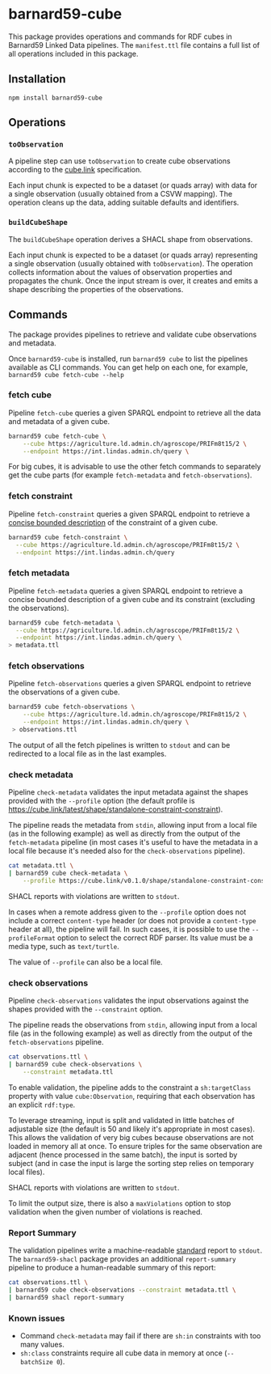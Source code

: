 # barnard59-cube

This package provides operations and commands for RDF cubes in Barnard59 Linked Data pipelines.
The `manifest.ttl` file contains a full list of all operations included in this package. 

## Installation

```
npm install barnard59-cube
```

## Operations

### `toObservation`

A pipeline step can use `toObservation` to create
cube observations according to the [cube.link](https://cube.link/) specification. 

Each input chunk is expected to be a dataset (or quads array)
with data for a single observation (usually obtained from a CSVW mapping).
The operation cleans up the data, adding suitable defaults and identifiers.


### `buildCubeShape`

The `buildCubeShape` operation derives a SHACL shape from observations.

Each input chunk is expected to be a dataset (or quads array)
representing a single observation (usually obtained with `toObservation`).
The operation collects information about the values of observation properties and propagates the chunk.
Once the input stream is over, it creates and emits a shape describing the properties of the observations.



## Commands

The package provides pipelines to retrieve and validate cube observations and metadata.

Once `barnard59-cube` is installed, run `barnard59 cube` to list the pipelines available as CLI commands.
You can get help on each one, for example, `barnard59 cube fetch-cube --help`





### fetch cube

Pipeline `fetch-cube` queries a given SPARQL endpoint to retrieve all the data and metadata of a given cube.

```bash
barnard59 cube fetch-cube \
    --cube https://agriculture.ld.admin.ch/agroscope/PRIFm8t15/2 \
    --endpoint https://int.lindas.admin.ch/query \
```
For big cubes, it is advisable to use the other fetch commands to separately get the cube parts (for example `fetch-metadata` and `fetch-observations`).

### fetch constraint

Pipeline `fetch-constraint` queries a given SPARQL endpoint to retrieve 
a [concise bounded description](https://docs.stardog.com/query-stardog/#describe-queries) of the constraint of a given cube.

```bash
barnard59 cube fetch-constraint \
  --cube https://agriculture.ld.admin.ch/agroscope/PRIFm8t15/2 \
  --endpoint https://int.lindas.admin.ch/query
```

### fetch metadata

Pipeline `fetch-metadata` queries a given SPARQL endpoint to retrieve 
a concise bounded description of a given cube and its constraint (excluding the observations).

```bash
barnard59 cube fetch-metadata \
  --cube https://agriculture.ld.admin.ch/agroscope/PRIFm8t15/2 \
  --endpoint https://int.lindas.admin.ch/query \
> metadata.ttl
```

### fetch observations

Pipeline `fetch-observations` queries a given SPARQL endpoint to retrieve the observations of a given cube.

```bash
barnard59 cube fetch-observations \
    --cube https://agriculture.ld.admin.ch/agroscope/PRIFm8t15/2 \
    --endpoint https://int.lindas.admin.ch/query \
 > observations.ttl
```

The output of all the fetch pipelines is written to `stdout` and can be redirected to a local file as in the last examples.


### check metadata

Pipeline `check-metadata` validates the input metadata against the shapes provided with the `--profile` option (the default profile is https://cube.link/latest/shape/standalone-constraint-constraint).

The pipeline reads the metadata from `stdin`, allowing input from a local file (as in the following example) as well as directly from the output of the `fetch-metadata` pipeline (in most cases it's useful to have the metadata in a local file because it's needed also for the `check-observations` pipeline).

```bash
cat metadata.ttl \
| barnard59 cube check-metadata \
    --profile https://cube.link/v0.1.0/shape/standalone-constraint-constraint
```
SHACL reports with violations are written to `stdout`.

In cases when a remote address given to the `--profile` option does not include a correct `content-type` header (or does not provide a `content-type` header at all), the pipeline will fail. In such cases, it is possible to use the `--profileFormat` option to select the correct RDF parser. Its value must be a media type, such as `text/turtle`.

The value of `--profile` can also be a local file.




### check observations

Pipeline `check-observations` validates the input observations against the shapes provided with the `--constraint` option.

The pipeline reads the observations from `stdin`, allowing input from a local file (as in the following example) as well as directly from the output of the `fetch-observations` pipeline.

```bash
cat observations.ttl \
| barnard59 cube check-observations \
    --constraint metadata.ttl
```

To enable validation, the pipeline adds to the constraint a `sh:targetClass` property with value `cube:Observation`, requiring that each observation has an explicit `rdf:type`.

To leverage streaming, input is split and validated in little batches of adjustable size (the default is 50 and likely it's appropriate in most cases). This allows the validation of very big cubes because observations are not loaded in memory all at once. To ensure triples for the same observation are adjacent (hence processed in the same batch), the input is sorted by subject (and in case the input is large the sorting step relies on temporary local files).

SHACL reports with violations are written to `stdout`.

To limit the output size, there is also a `maxViolations` option to stop validation when the given number of violations is reached.


### Report Summary
The validation pipelines write a machine-readable [standard](https://www.w3.org/TR/shacl/#validation-report) report to `stdout`. 
The `barnard59-shacl` package provides an additional `report-summary` pipeline to produce a human-readable summary of this report:

```bash
cat observations.ttl \
| barnard59 cube check-observations --constraint metadata.ttl \
| barnard59 shacl report-summary
```


### Known issues

- Command `check-metadata` may fail if there are `sh:in` constraints with too many values.
- `sh:class` constraints require all cube data in memory at once (`--batchSize 0`).
